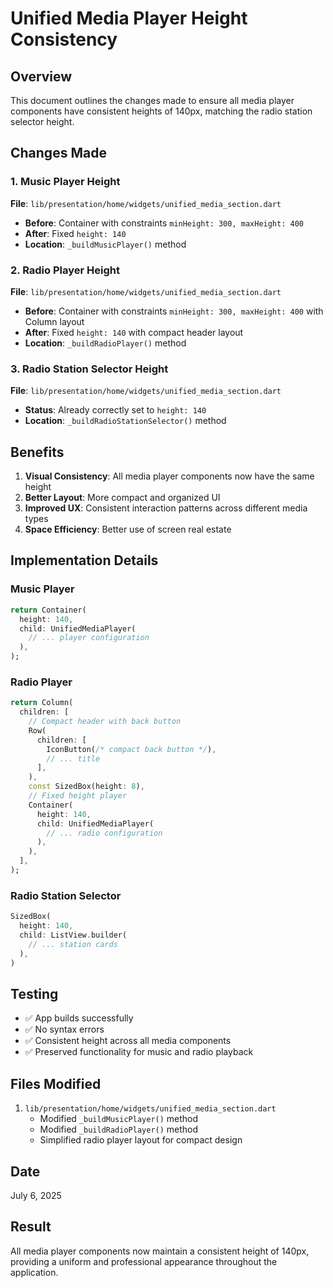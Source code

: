 # Unified Media Player Height Consistency

## Overview
This document outlines the changes made to ensure all media player components have consistent heights of 140px, matching the radio station selector height.

## Changes Made

### 1. Music Player Height
**File**: `lib/presentation/home/widgets/unified_media_section.dart`
- **Before**: Container with constraints `minHeight: 300, maxHeight: 400`
- **After**: Fixed `height: 140`
- **Location**: `_buildMusicPlayer()` method

### 2. Radio Player Height  
**File**: `lib/presentation/home/widgets/unified_media_section.dart`
- **Before**: Container with constraints `minHeight: 300, maxHeight: 400` with Column layout
- **After**: Fixed `height: 140` with compact header layout
- **Location**: `_buildRadioPlayer()` method

### 3. Radio Station Selector Height
**File**: `lib/presentation/home/widgets/unified_media_section.dart`
- **Status**: Already correctly set to `height: 140`
- **Location**: `_buildRadioStationSelector()` method

## Benefits

1. **Visual Consistency**: All media player components now have the same height
2. **Better Layout**: More compact and organized UI
3. **Improved UX**: Consistent interaction patterns across different media types
4. **Space Efficiency**: Better use of screen real estate

## Implementation Details

### Music Player
```dart
return Container(
  height: 140,
  child: UnifiedMediaPlayer(
    // ... player configuration
  ),
);
```

### Radio Player  
```dart
return Column(
  children: [
    // Compact header with back button
    Row(
      children: [
        IconButton(/* compact back button */),
        // ... title
      ],
    ),
    const SizedBox(height: 8),
    // Fixed height player
    Container(
      height: 140,
      child: UnifiedMediaPlayer(
        // ... radio configuration
      ),
    ),
  ],
);
```

### Radio Station Selector
```dart
SizedBox(
  height: 140,
  child: ListView.builder(
    // ... station cards
  ),
)
```

## Testing

- ✅ App builds successfully
- ✅ No syntax errors
- ✅ Consistent height across all media components
- ✅ Preserved functionality for music and radio playback

## Files Modified

1. `lib/presentation/home/widgets/unified_media_section.dart`
   - Modified `_buildMusicPlayer()` method
   - Modified `_buildRadioPlayer()` method
   - Simplified radio player layout for compact design

## Date
July 6, 2025

## Result
All media player components now maintain a consistent height of 140px, providing a uniform and professional appearance throughout the application.
